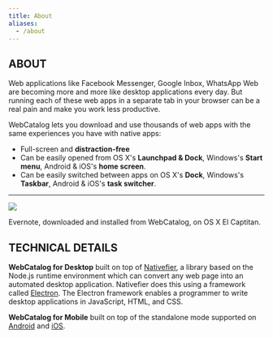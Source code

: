 ```yaml
---
title: About
aliases:
  - /about
---
```

## ABOUT

Web applications like Facebook Messenger, Google Inbox, WhatsApp Web are becoming more and more like desktop applications every day. But running each of these web apps in a separate tab in your browser can be a real pain and make you work less productive.

WebCatalog lets you download and use thousands of web apps with the same experiences you have with native apps:

- Full-screen and **distraction-free**
- Can be easily opened from OS X's **Launchpad & Dock**, Windows's **Start menu**, Android & iOS's **home screen**.
- Can be easily switched between apps on OS X's **Dock**, Windows's **Taskbar**, Android & iOS's **task switcher**.

---
<img src="/img/about-screenshot.png" class="image">
<p class="is-text-centered">
  Evernote, downloaded and installed from WebCatalog, on OS X El Captitan.
</p>


## TECHNICAL DETAILS

**WebCatalog for Desktop** built on top of [Nativefier](https://github.com/jiahaog/nativefier), a library based on the Node.js runtime environment which can convert any web page into an automated desktop application. Nativefier does this using a framework called [Electron](http://electron.atom.io/). The Electron framework enables a programmer to write desktop applications in JavaScript, HTML, and CSS.

**WebCatalog for Mobile** built on top of the standalone mode supported on [Android](https://developer.chrome.com/multidevice/android/installtohomescreen) and [iOS](https://developer.apple.com/library/ios/documentation/AppleApplications/Reference/SafariWebContent/ConfiguringWebApplications/ConfiguringWebApplications.html).
